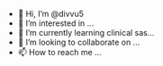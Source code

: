 - 👋 Hi, I’m @divvu5
- 👀 I’m interested in ...
- 🌱 I’m currently learning clinical sas...
- 💞️ I’m looking to collaborate on ...
- 📫 How to reach me ...

<!---
divvu5/divvu5 is a ✨ special ✨ repository because its `README.md` (this file) appears on your GitHub profile.
You can click the Preview link to take a look at your changes.
--->
